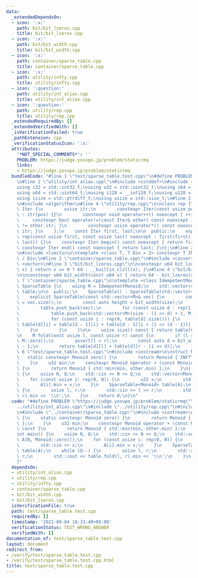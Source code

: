 ```yaml
---
data:
  _extendedDependsOn:
  - icon: ':x:'
    path: bit/bit_lzeros.cpp
    title: bit/bit_lzeros.cpp
  - icon: ':x:'
    path: bit/bit_width.cpp
    title: bit/bit_width.cpp
  - icon: ':x:'
    path: container/sparse_table.cpp
    title: container/sparse_table.cpp
  - icon: ':x:'
    path: utility/infty.cpp
    title: utility/infty.cpp
  - icon: ':question:'
    path: utility/int_alias.cpp
    title: utility/int_alias.cpp
  - icon: ':question:'
    path: utility/rep.cpp
    title: utility/rep.cpp
  _extendedRequiredBy: []
  _extendedVerifiedWith: []
  _isVerificationFailed: true
  _pathExtension: cpp
  _verificationStatusIcon: ':x:'
  attributes:
    '*NOT_SPECIAL_COMMENTS*': ''
    PROBLEM: https://judge.yosupo.jp/problem/staticrmq
    links:
    - https://judge.yosupo.jp/problem/staticrmq
  bundledCode: "#line 1 \"test/sparse_table.test.cpp\"\n#define PROBLEM \"https://judge.yosupo.jp/problem/staticrmq\"\
    \n#line 2 \"utility/int_alias.cpp\"\n#include <cstddef>\n#include <cstdint>\n\n\
    using i32 = std::int32_t;\nusing u32 = std::uint32_t;\nusing i64 = std::int64_t;\n\
    using u64 = std::uint64_t;\nusing i128 = __int128_t;\nusing u128 = __uint128_t;\n\
    using isize = std::ptrdiff_t;\nusing usize = std::size_t;\n#line 2 \"utility/rep.cpp\"\
    \n#include <algorithm>\n#line 4 \"utility/rep.cpp\"\n\nclass rep {\n    struct\
    \ Iter {\n        usize itr;\n        constexpr Iter(const usize pos) noexcept\
    \ : itr(pos) {}\n        constexpr void operator++() noexcept { ++itr; }\n   \
    \     constexpr bool operator!=(const Iter& other) const noexcept { return itr\
    \ != other.itr; }\n        constexpr usize operator*() const noexcept { return\
    \ itr; }\n    };\n    const Iter first, last;\n\n  public:\n    explicit constexpr\
    \ rep(const usize first, const usize last) noexcept : first(first), last(std::max(first,\
    \ last)) {}\n    constexpr Iter begin() const noexcept { return first; }\n   \
    \ constexpr Iter end() const noexcept { return last; }\n};\n#line 2 \"utility/infty.cpp\"\
    \n#include <limits>\n\ntemplate <class T, T Div = 2> constexpr T INFTY = std::numeric_limits<T>::max()\
    \ / Div;\n#line 2 \"container/sparse_table.cpp\"\n#include <cassert>\n#include\
    \ <vector>\n#line 3 \"bit/bit_lzeros.cpp\"\n\nconstexpr u64 bit_lzeros(const u64\
    \ x) { return x == 0 ? 64 : __builtin_clzll(x); }\n#line 4 \"bit/bit_width.cpp\"\
    \n\nconstexpr u64 bit_width(const u64 x) { return 64 - bit_lzeros(x); }\n#line\
    \ 7 \"container/sparse_table.cpp\"\n\ntemplate <class IdempotentMonoid> class\
    \ SparseTable {\n    using M = IdempotentMonoid;\n    std::vector<std::vector<M>>\
    \ table;\n\n  public:\n    SparseTable() : SparseTable(std::vector<M>()) {}\n\
    \    explicit SparseTable(const std::vector<M>& vec) {\n        const auto size\
    \ = vec.size();\n        const auto height = bit_width(size);\n        table.reserve(height);\n\
    \        table.push_back(vec);\n        for (const usize d : rep(1, height)) {\n\
    \            table.push_back(std::vector<M>(size - (1 << d) + 1, M::zero()));\n\
    \            for (const usize i : rep(0, table[d].size())) {\n               \
    \ table[d][i] = table[d - 1][i] + table[d - 1][i + (1 << (d - 1))];\n        \
    \    }\n        }\n    }\n\n    usize size() const { return table[0].size(); }\n\
    \n    M fold(const usize l, const usize r) const {\n        if (l == r) return\
    \ M::zero();\n        assert(l < r);\n        const auto d = bit_width(r - l)\
    \ - 1;\n        return table[d][l] + table[d][r - (1 << d)];\n    }\n};\n#line\
    \ 6 \"test/sparse_table.test.cpp\"\n#include <iostream>\n\nstruct Monoid {\n \
    \   static constexpr Monoid zero() {\n        return Monoid { INFTY<u32> };\n\
    \    }\n    u32 min;\n    constexpr Monoid operator + (const Monoid& other) const\
    \ {\n        return Monoid { std::min(min, other.min) };\n    }\n};\n\nint main()\
    \ {\n    usize N, Q;\n    std::cin >> N >> Q;\n    std::vector<Monoid> A(N, Monoid::zero());\n\
    \    for (const usize i: rep(0, N)) {\n        u32 x;\n        std::cin >> x;\n\
    \        A[i].min = x;\n    }\n    SparseTable<Monoid> table(A);\n    while (Q--)\
    \ {\n        usize l, r;\n        std::cin >> l >> r;\n        std::cout << table.fold(l,\
    \ r).min << '\\n';\n    }\n    return 0;\n}\n"
  code: "#define PROBLEM \"https://judge.yosupo.jp/problem/staticrmq\"\n#include \"\
    ../utility/int_alias.cpp\"\n#include \"../utility/rep.cpp\"\n#include \"../utility/infty.cpp\"\
    \n#include \"../container/sparse_table.cpp\"\n#include <iostream>\n\nstruct Monoid\
    \ {\n    static constexpr Monoid zero() {\n        return Monoid { INFTY<u32>\
    \ };\n    }\n    u32 min;\n    constexpr Monoid operator + (const Monoid& other)\
    \ const {\n        return Monoid { std::min(min, other.min) };\n    }\n};\n\n\
    int main() {\n    usize N, Q;\n    std::cin >> N >> Q;\n    std::vector<Monoid>\
    \ A(N, Monoid::zero());\n    for (const usize i: rep(0, N)) {\n        u32 x;\n\
    \        std::cin >> x;\n        A[i].min = x;\n    }\n    SparseTable<Monoid>\
    \ table(A);\n    while (Q--) {\n        usize l, r;\n        std::cin >> l >>\
    \ r;\n        std::cout << table.fold(l, r).min << '\\n';\n    }\n    return 0;\n\
    }"
  dependsOn:
  - utility/int_alias.cpp
  - utility/rep.cpp
  - utility/infty.cpp
  - container/sparse_table.cpp
  - bit/bit_width.cpp
  - bit/bit_lzeros.cpp
  isVerificationFile: true
  path: test/sparse_table.test.cpp
  requiredBy: []
  timestamp: '2021-09-04 18:33:40+09:00'
  verificationStatus: TEST_WRONG_ANSWER
  verifiedWith: []
documentation_of: test/sparse_table.test.cpp
layout: document
redirect_from:
- /verify/test/sparse_table.test.cpp
- /verify/test/sparse_table.test.cpp.html
title: test/sparse_table.test.cpp
---
```


